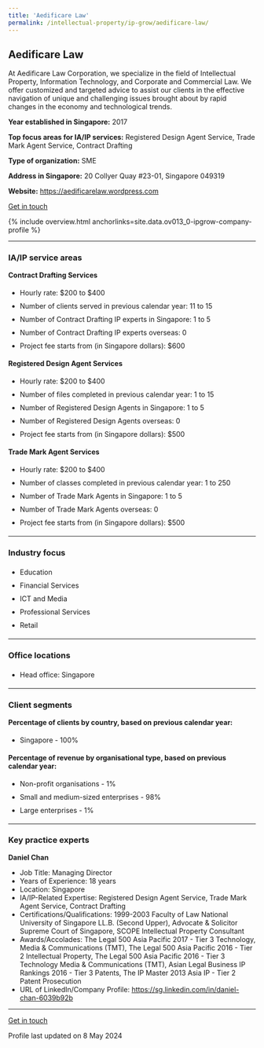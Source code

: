 ```yaml
---
title: 'Aedificare Law'
permalink: /intellectual-property/ip-grow/aedificare-law/
---
```


## Aedificare Law

At Aedificare Law Corporation, we specialize in the field of Intellectual Property, Information Technology, and Corporate and Commercial Law. We offer customized and targeted advice to assist our clients in the effective navigation of unique and challenging issues brought about by rapid changes in the economy and technological trends.

<b>Year established in Singapore:</b> 2017

<b>Top focus areas for IA/IP services:</b> Registered Design Agent Service, Trade Mark Agent Service, Contract Drafting

<b>Type of organization:</b> SME

<b>Address in Singapore:</b> 20 Collyer Quay #23-01, Singapore 049319

<b>Website:</b> <a href='https://aedificarelaw.wordpress.com'>https://aedificarelaw.wordpress.com</a>

<a class='btn' href='https://form.gov.sg/67ce9d4d74e98de7248dd950' target='_blank' rel='noopener'>Get in touch</a>

{% include overview.html anchorlinks=site.data.ov013_0-ipgrow-company-profile %}

---
<a name='ip-related-service-areas'></a>
### IA/IP service areas

**Contract Drafting Services**

<ul>
<li style='line-height: 27px; margin: 0px 0px !important'>Hourly rate:  $200 to $400</li>
<li style='line-height: 27px; margin: 0px 0px !important'>Number of clients served in previous calendar year: 11 to 15</li>
<li style='line-height: 27px; margin: 0px 0px !important'>Number of Contract Drafting IP experts in Singapore: 1 to 5</li>
<li style='line-height: 27px; margin: 0px 0px !important'>Number of Contract Drafting IP experts overseas: 0</li>
<li style='line-height: 27px; margin: 0px 0px !important'>Project fee starts from (in Singapore dollars): $600</li>
</ul>

**Registered Design Agent Services**

<ul>
<li style='line-height: 27px; margin: 0px 0px !important'>Hourly rate: $200 to $400</li>
<li style='line-height: 27px; margin: 0px 0px !important'>Number of files completed in previous calendar year: 1 to 15</li>
<li style='line-height: 27px; margin: 0px 0px !important'>Number of Registered Design Agents in Singapore: 1 to 5</li>
<li style='line-height: 27px; margin: 0px 0px !important'>Number of Registered Design Agents overseas: 0</li>
<li style='line-height: 27px; margin: 0px 0px !important'>Project fee starts from (in Singapore dollars): $500</li>
</ul>

**Trade Mark Agent Services**

<ul>
<li style='line-height: 27px; margin: 0px 0px !important'>Hourly rate:  $200 to $400</li>
<li style='line-height: 27px; margin: 0px 0px !important'>Number of classes completed in previous calendar year: 1 to 250</li>
<li style='line-height: 27px; margin: 0px 0px !important'>Number of Trade Mark Agents in Singapore: 1 to 5</li>
<li style='line-height: 27px; margin: 0px 0px !important'>Number of Trade Mark Agents overseas: 0</li>
<li style='line-height: 27px; margin: 0px 0px !important'>Project fee starts from (in Singapore dollars):  $500</li>
</ul>

---
<a name='industry-focus'></a>
### Industry focus

<ul><li style='line-height: 27px; margin: 0px 0px !important'> Education</li><li style='line-height: 27px; margin: 0px 0px !important'>Financial Services</li><li style='line-height: 27px; margin: 0px 0px !important'>ICT and Media</li><li style='line-height: 27px; margin: 0px 0px !important'>Professional Services</li><li style='line-height: 27px; margin: 0px 0px !important'>Retail</li></ul>

---
<a name='office-locations'></a>
### Office locations

<ul><li style='line-height: 27px; margin: 0px 0px !important'> Head office: Singapore</li></ul>

---
<a name='client-segments'></a>
### Client segments

**Percentage of clients by country, based on previous calendar year:**

<ul><li style='line-height: 27px; margin: 0px 0px !important'> Singapore - 100%</li></ul>

**Percentage of revenue by organisational type, based on previous calendar year:**

<ul><li style='line-height: 27px; margin: 0px 0px !important'> Non-profit organisations - 1%</li><li style='line-height: 27px; margin: 0px 0px !important'>Small and medium-sized enterprises - 98%</li><li style='line-height: 27px; margin: 0px 0px !important'>Large enterprises - 1%</li></ul>

---
<a name='key-practice-experts'></a>
### Key practice experts

**Daniel Chan**

- Job Title: Managing Director
- Years of Experience: 18 years
- Location: Singapore
- IA/IP-Related Expertise: Registered Design Agent Service, Trade Mark Agent Service, Contract Drafting
- Certifications/Qualifications: 1999-2003 Faculty of Law National University of Singapore LL.B. (Second Upper), Advocate & Solicitor Supreme Court of Singapore, SCOPE Intellectual Property Consultant
- Awards/Accolades: The Legal 500 Asia Pacific 2017 - Tier 3 Technology, Media & Communications (TMT), The Legal 500 Asia Pacific 2016 - Tier 2 Intellectual Property, The Legal 500 Asia Pacific 2016 - Tier 3 Technology Media & Communications (TMT), Asian Legal Business IP Rankings 2016 - Tier 3 Patents, The IP Master 2013 Asia IP - Tier 2 Patent Prosecution
- URL of LinkedIn/Company Profile: <a href="https://sg.linkedin.com/in/daniel-chan-6039b92b" target="_blank" rel="noopener">https://sg.linkedin.com/in/daniel-chan-6039b92b</a>

---
<p>
<a class='btn' href='https://form.gov.sg/67ce9d4d74e98de7248dd950' target='_blank' rel='noopener'>Get in touch</a>
</p>
Profile last updated on 8 May 2024
